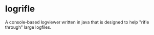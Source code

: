 # logrifle

A console-based logviewer written in java that is designed to help "rifle through" large logfiles.
